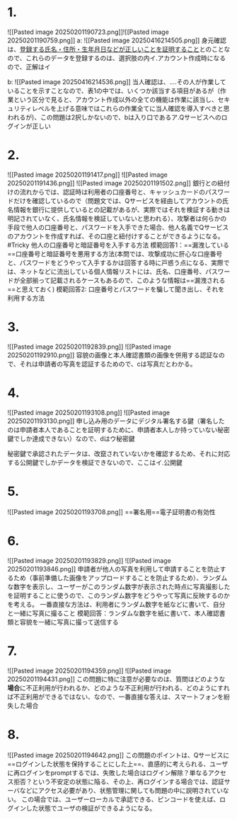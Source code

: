 # 1.
![[Pasted image 20250201190723.png]]![[Pasted image 20250201190759.png]]
a:
![[Pasted image 20250416214505.png]]
身元確認は、<u>登録する氏名・住所・生年月日などが正しいことを証明すること</u>とのことなので、これらのデータを登録するのは、選択肢の内イ.アカウント作成時になるので、正解はイ

b:
![[Pasted image 20250416214536.png]]
当人確認は、....その人が作業していることを示すことなので、表1の中では、いくつか該当する項目があるが（作業という区分で見ると、アカウント作成以外の全ての機能は作業に該当し、セキュリティレベルを上げる意味ではこれらの作業全てに当人確認を導入すべきと思われるが)、この問題は2択しかないので、bは入り口であるア.Qサービスへのログインが正しい

# 2.
![[Pasted image 20250201191417.png]]
![[Pasted image 20250201191436.png]]
![[Pasted image 20250201191502.png]]
銀行との紐付けの流れからでは、認証時は利用者の口座番号と、キャッシュカードのパスワードだけを確認しているので（問題文では、Qサービスを経由してアカウントの氏名情報を銀行に提供しているとの記載があるが、実際ではそれを検証する動きは明記されていなく、氏名情報を検証していないと思われる）、攻撃者は何らかの手段で他人の口座番号と、パスワードを入手できた場合、他人名義でQサービスのアカウントを作成すれば、その口座と紐付けすることができるようになる。
#Tricky 他人の口座番号と暗証番号を入手する方法
模範回答1：==漏洩している==口座番号と暗証番号を悪用する方法(本問では、攻撃成功に肝心な口座番号と、パスワードをどうやって入手するかは回答する時に戸惑う点になる、実際では、ネットなどに流出している個人情報リストには、氏名、口座番号、パスワードが全部揃って記載されるケースもあるので、このような情報は==漏洩される==と思えておく)
模範回答2: 口座番号とパスワードを騙して聞き出し、それを利用する方法

# 3.
![[Pasted image 20250201192839.png]]
![[Pasted image 20250201192910.png]]
容貌の画像と本人確認書類の画像を併用する認証なので、それは申請者の写真を認証するためので、cは写真だとわかる。

# 4.
![[Pasted image 20250201193108.png]]
![[Pasted image 20250201193130.png]]
申し込み用のデータにデジタル署名する鍵（署名したのは申請者本人であることを証明するために、申請者本人しか持っていない秘密鍵でしか達成できない）なので、dはウ秘密鍵

秘密鍵で承認されたデータは、改竄されていないかを確認するため、それに対応する公開鍵でしかデータを検証できないので、ここはイ.公開鍵

# 5.
![[Pasted image 20250201193708.png]]
==署名用==電子証明書の有効性

# 6.
![[Pasted image 20250201193829.png]]
![[Pasted image 20250201193846.png]]
申請者が他人の写真を利用して申請することを防止するため（事前準備した画像をアップロードすることを防止するため）、ランダムな数字を表示し、ユーザーがこのランダム数字が表示された時点に写真撮影したを証明することに使うので、このランダム数字をどうやって写真に反映するのかを考える。
一番直接な方法は、利用者にランダム数字を紙などに書いて、自分と一緒に写真に撮ること
模範回答：ランダムな数字を紙に書いて、本人確認書類と容貌を一緒に写真に撮って送信する

# 7.
![[Pasted image 20250201194359.png]]
![[Pasted image 20250201194431.png]]
この問題に特に注意が必要なのは、質問はどのような**場合**に不正利用が行われるか、どのような不正利用が行われる、どのようにすれば不正利用ができるではない、なので、一番直接な答えは、スマートフォンを紛失した場合

# 8.
![[Pasted image 20250201194642.png]]
この問題のポイントは、Qサービスに==ログインした状態を保持することにした上==、直感的に考えられる、ユーザに再ログインをpromptするでは、失敗した場合はログイン解除？単なるアクセス拒否？という不安定の状態に陥る、その上、再ログインする場合では、認証サーバなどにアクセス必要があり、状態管理に関しても問題の中に説明されていない。
この場合では、ユーザーローカルで承認できる、ピンコードを使えば、ログインした状態でユーザの検証ができるようになる。
